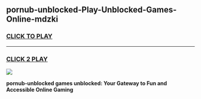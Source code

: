 
## pornub-unblocked-Play-Unblocked-Games-Online-mdzki
<h3>
<a href="https://premium76.site?title=pornub-unblocked&ref=25A">CLICK TO PLAY</a></h3>
<hr>

<h3>
<a href="https://premium76.site?title=pornub-unblocked&ref=25A">CLICK 2 PLAY</a>
  
</h3>

<a href="https://premium76.site?title=pornub-unblocked&ref=25A"><img src="https://clearcache.store/games.png"></a>


**pornub-unblocked games unblocked: Your Gateway to Fun and Accessible Online Gaming**
